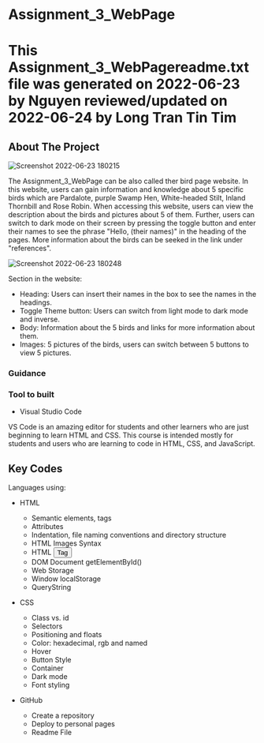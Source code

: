# Assignment_3_WebPage
# This Assignment_3_WebPagereadme.txt file was generated on 2022-06-23 by Nguyen reviewed/updated on 2022-06-24 by Long Tran Tin Tim
<!-- ABOUT THE PROJECT -->
## About The Project
![Screenshot 2022-06-23 180215](https://user-images.githubusercontent.com/106289274/175254632-a53b0013-9372-41cd-b9ed-ba42bc71f271.png)

The Assignment_3_WebPage can be also called ther bird page website. In this website, users can gain information and knowledge about 5 specific birds which are Pardalote, purple Swamp Hen, White-headed Stilt, Inland Thornbill and Rose Robin. When accessing this website, users can view the description about the birds and pictures about 5 of them. Further, users can switch to dark mode on their screen by pressing the toggle button and enter their names to see the phrase "Hello, (their names)" in the heading of the pages. More information about the birds can be seeked in the link under "references". 


![Screenshot 2022-06-23 180248](https://user-images.githubusercontent.com/106289274/175254646-bc2ae309-3fc1-4d53-a2f5-13403247c7fd.png)

Section in the website:
* Heading: Users can insert their names in the box to see the names in the headings.
* Toggle Theme button: Users can switch from light mode to dark mode and inverse.
* Body: Information about the 5 birds and links for more information about them.
* Images: 5 pictures of the birds, users can switch between 5 buttons to view 5 pictures.


### Guidance


### Tool to built

* Visual Studio Code

VS Code is an amazing editor for students and other learners who are just beginning to learn HTML and CSS. This course is intended mostly for students and users who are learning to code in HTML, CSS, and JavaScript.

## Key Codes

Languages using: 
* HTML
  * Semantic elements, tags
  * Attributes
  * Indentation, file naming conventions and directory structure
  * HTML Images Syntax
  * HTML <button> Tag
  * DOM Document getElementById()
  * Web Storage 
  * Window localStorage
  * QueryString
  
* CSS
  * Class vs. id
  * Selectors
  * Positioning and floats
  * Color: hexadecimal, rgb and named
  * Hover
  * Button Style
  * Container
  * Dark mode
  * Font styling
  
* GitHub
  * Create a repository
  * Deploy to personal pages
  * Readme File

